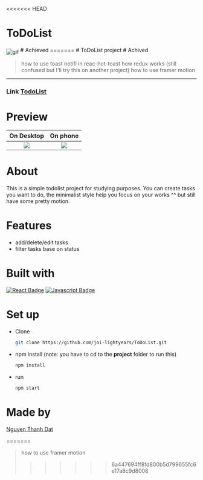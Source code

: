 <<<<<<< HEAD
# ToDoList
<img align="middle" alt="gif" src="https://media.giphy.com/media/uUS0mdf1UkfsaEadwL/giphy.gif">
# Achieved
=======
# ToDoList project
# Achived

> how to use toast notifi in reac-hot-toast
> how redux works (still confused but I'll try this on another project)
> how to use framer motion


 

---
### Link  [TodoList](https://to-do-list-one-gilt.vercel.app/)

<!-- ### Presentation
> Click **[here](https://streamable.com/e/9k3t5z)** to see overview of this project -->


<!-- <div style="width:100%;height:0px;position:relative;padding-bottom:56.395%;"><iframe src="https://streamable.com/e/9k3t5z" frameborder="0" width="100%" height="100%" allowfullscreen style="width:100%;height:100%;position:absolute;left:0px;top:0px;overflow:hidden;"></iframe></div> -->


# Preview
On Desktop             |  On phone
:-------------------------:|:-------------------------:
![](https://i.ibb.co/t41prVc/Screenshot-2023-05-18-142612.png)  |  ![](https://i.ibb.co/3Fk3Mgn/Screenshot-2023-05-18-142836.png)



# About
This is a simple todolist project for studying purposes. You can create tasks you want to do, the minimalist style help you focus on your works ^^ but still have some pretty motion.

# Features
- add/delete/edit tasks
- filter tasks base on status

# Built with
[![React Badge](https://img.shields.io/badge/-React-61DBFB?style=for-the-badge&labelColor=black&logo=react&logoColor=61DBFB)](#) [![Javascript Badge](https://img.shields.io/badge/-Javascript-F0DB4F?style=for-the-badge&labelColor=black&logo=javascript&logoColor=F0DB4F)](#) 

# Set up
- Clone
    ```sh
    git clone https://github.com/joi-lightyears/ToDoList.git
    ```
- npm install (note: you have to cd to the **project** folder to run this)
    ```sh
    npm install
    ```
- run
    ```sh
    npm start
    ```

 # Made by
[Nguyen Thanh Dat](https://github.com/joi-lightyears)

=======

> how to use framer motion
>>>>>>> 6a447694ff8fd800b5d799655fc6e17a8c9d8008
